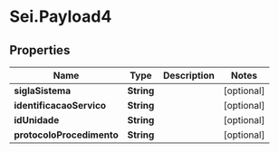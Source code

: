 # Sei.Payload4

## Properties
Name | Type | Description | Notes
------------ | ------------- | ------------- | -------------
**siglaSistema** | **String** |  | [optional] 
**identificacaoServico** | **String** |  | [optional] 
**idUnidade** | **String** |  | [optional] 
**protocoloProcedimento** | **String** |  | [optional] 


